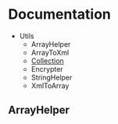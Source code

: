 # Documentation
* Utils
  * ArrayHelper
  * ArrayToXml
  * [Collection](Utils/Collection.md)
  * Encrypter
  * StringHelper
  * XmlToArray
   
## ArrayHelper

